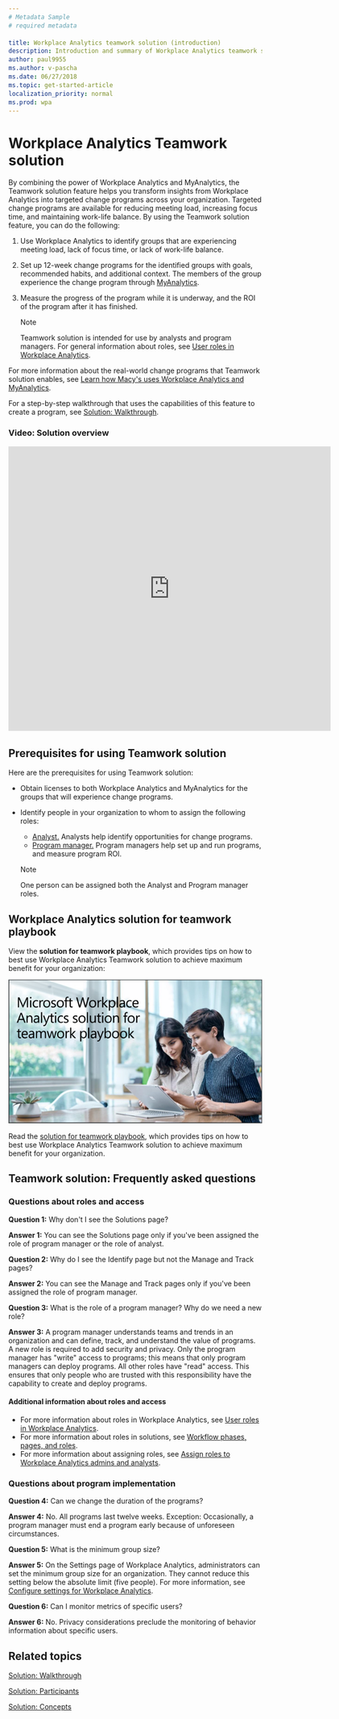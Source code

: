 ```yaml
---
# Metadata Sample
# required metadata

title: Workplace Analytics teamwork solution (introduction)
description: Introduction and summary of Workplace Analytics teamwork solution
author: paul9955
ms.author: v-pascha
ms.date: 06/27/2018
ms.topic: get-started-article
localization_priority: normal 
ms.prod: wpa
---
```


# Workplace Analytics Teamwork solution

By combining the power of Workplace Analytics and MyAnalytics, the Teamwork solution feature helps you transform insights from Workplace Analytics into targeted change programs across your organization. Targeted change programs are available for reducing meeting load, increasing focus time, and maintaining work-life balance. By using the Teamwork solution feature, you can do the following:

1. Use Workplace Analytics to identify groups that are experiencing meeting load, lack of focus time, or lack of work-life balance.
2. Set up 12-week change programs for the identified groups with goals, recommended habits, and additional context. The members of the group experience the change program through [MyAnalytics](../myanalytics/mya-landing-page.md).
3. Measure the progress of the program while it is underway, and the ROI of the program after it has finished. 
 
   > [!Note] 
   > Teamwork solution is intended for use by analysts and program managers. For general information about roles, see [User roles in Workplace Analytics](../use/user-roles.md). 

For more information about the real-world change programs that Teamwork solution enables, see [Learn how Macy's uses Workplace Analytics and MyAnalytics](https://www.youtube.com/watch?v=eZeTkK65RQM). <!-- and [[Helen's video]]. -->

For a step-by-step walkthrough that uses the capabilities of this feature to create a program, see [Solution: Walkthrough](solutions-task.md).

### Video: Solution overview

<iframe width="640" height="564" src="https://player.vimeo.com/video/287139611" frameborder="0" allowFullScreen mozallowfullscreen webkitAllowFullScreen></iframe>

## Prerequisites for using Teamwork solution

Here are the prerequisites for using Teamwork solution:

 * Obtain licenses to both Workplace Analytics and MyAnalytics for the groups that will experience change programs.
 * Identify people in your organization to whom to assign the following roles: 
    * <u>Analyst.</u> Analysts help identify opportunities for change programs.  
    * <u>Program manager.</u> Program managers help set up and run programs, and measure program ROI. 

   > [!Note]
   > One person can be assigned both the Analyst and Program manager roles.

## Workplace Analytics solution for teamwork playbook

View the **solution for teamwork playbook**, which provides tips on how to best use Workplace Analytics Teamwork solution to achieve maximum benefit for your organization:

[![solution for teamwork playbook](../images/wpa/tutorials/solns-playbook-title.png)](wpa-teamwork-solution-playbook.pdf)


Read the [solution for teamwork playbook](wpa-teamwork-solution-playbook.pdf), which provides tips on how to best use Workplace Analytics Teamwork solution to achieve maximum benefit for your organization.


## Teamwork solution: Frequently asked questions

### Questions about roles and access

**Question 1:** Why don't I see the Solutions page?

**Answer 1:** You can see the Solutions page only if you've been assigned the role of program manager or the role of analyst.

**Question 2:** Why do I see the Identify page but not the Manage and Track pages?

**Answer 2:** You can see the Manage and Track pages only if you've been assigned the role of program manager. 

**Question 3:** What is the role of a program manager? Why do we need a new role?

**Answer 3:** A program manager understands teams and trends in an organization and can define, track, and understand the value of programs. A new role is required to add security and privacy. Only the program manager has "write" access to programs; this means that only program managers can deploy programs. All other roles have "read" access. This ensures that only people who are trusted with this responsibility have the capability to create and deploy programs.

#### Additional information about roles and access

 * For more information about roles in Workplace Analytics, see [User roles in Workplace Analytics](../use/user-roles.md).
 * For more information about roles in solutions, see [Workflow phases, pages, and roles](solutions-task.md#workflow-phases-pages-and-roles).
 * For more information about assigning roles, see [Assign roles to Workplace Analytics admins and analysts](../setup/set-up-workplace-analytics.md#setup-steps).

### Questions about program implementation

**Question 4:** Can we change the duration of the programs?

**Answer 4:** No. All programs last twelve weeks. Exception: Occasionally, a program manager must end a program early because of unforeseen circumstances. 

**Question 5:** What is the minimum group size?

**Answer 5:** On the Settings page of Workplace Analytics, administrators can set the minimum group size for an organization. They cannot reduce this setting below the absolute limit (five people). For more information, see [Configure settings for Workplace Analytics](../use/settings.md).

**Question 6:** Can I monitor metrics of specific users?

**Answer 6:** No. Privacy considerations preclude the monitoring of behavior information about specific users.

## Related topics

[Solution: Walkthrough](solutions-task.md)

[Solution: Participants](solutions-participants.md)  

[Solution: Concepts](solutions-conceptual.md) 
